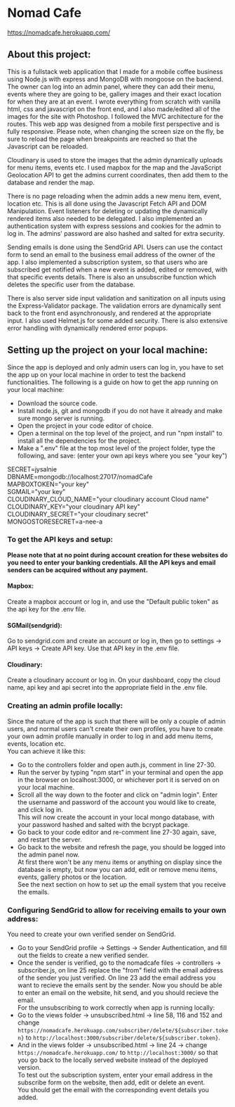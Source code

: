 # Nomad Cafe
https://nomadcafe.herokuapp.com/

## About this project:
This is a fullstack web application that I made for a mobile coffee business using Node.js with express and MongoDB with mongoose on the backend. The owner can log into an admin panel, where they can add their menu, events where they are going to be, gallery images and their exact location for when they are at an event. 
I wrote everything from scratch with vanilla html, css and javascript on the front end, and I also made/edited all of the images for the site with Photoshop. I followed the MVC architecture for the routes.
This web app was designed from a mobile first perspective and is fully responsive.
Please note, when changing the screen size on the fly, be sure to reload the page when breakpoints are reached so that the Javascript can be reloaded.

Cloudinary is used to store the images that the admin dynamically uploads for menu items, events etc.
I used mapbox for the map and the JavaScript Geolocation API to get the admins current coordinates, then add them to the database and render the map.

There is no page reloading when the admin adds a new menu item, event, location etc. This is all done using the Javascript Fetch API and DOM Manipulation.
Event listeners for deleting or updating the dynamically rendered items also needed to be delegated.
I also implemented an authentication system with express sessions and cookies for the admin to log in.
The admins' password are also hashed and salted for extra security.

Sending emails is done using the SendGrid API. Users can use the contact form to send an email to the business email address of the owner of the app.
I also implemented a subscription system, so that users who are subscribed get notified when a new event is added, edited or removed, with that specific events details.
There is also an unsubscribe function which deletes the specific user from the database.

There is also server side input validation and sanitization on all inputs using the Express-Validator package.
The validation errors are dynamically sent back to the front end asynchronously, and rendered at the appropriate input.
I also used Helmet.js for some added security. There is also extensive error handling with dynamically rendered error popups.

## Setting up the project on your local machine:
Since the app is deployed and only admin users can log in, you have to set the app up on your local machine in order to test the backend functionalities.
The following is a guide on how to get the app running on your local machine:

* Download the source code.
* Install node.js,  git and mongodb if you do not have it already and make sure mongo server is running.
* Open the project in your code editor of choice.
* Open a terminal on the top level of the project, and run "npm install" to install all the dependencies for the project.
* Make a ".env" file at the top most level of the project folder, type the following, and save: (enter your own api keys where you see "your key")

SECRET=jysalnie  
DBNAME=mongodb://localhost:27017/nomadCafe  
MAPBOXTOKEN="your key"  
SGMAIL="your key"  
CLOUDINARY_CLOUD_NAME="your cloudinary account Cloud name"  
CLOUDINARY_KEY="your cloudinary API key"  
CLOUDINARY_SECRET="your cloudinary secret"  
MONGOSTORESECRET=a-nee-a  


### To get the API keys and setup:
**Please note that at no point during account creation for these websites do you need to enter your banking credentials. All the API keys and email senders can be acquired without any payment.**
#### Mapbox:
Create a mapbox account or log in, and use the "Default public token" as the api key for the .env file.
#### SGMail(sendgrid):
Go to sendgrid.com and create an account or log in, then go to settings -> API keys -> Create API key. Use that API key in the .env file.
#### Cloudinary:
Create a cloudinary account or log in. On your dashboard, copy the cloud name, api key and api secret into the appropriate field in the .env file.

### Creating an admin profile locally:
Since the nature of the app is such that there will be only a couple of admin users, and normal users can't create their own profiles,
you have to create your own admin profile manually in order to log in and add menu items, events, location etc.  
You can achieve it like this:  
* Go to the controllers folder and open auth.js, comment in line 27-30.
* Run the server by typing "npm start" in your terminal and open the app in the browser on localhost:3000, or whichever port it is served on on your local machine.
* Scroll all the way down to the footer and click on "admin login". Enter the username and password of the account you would like to create, and click log in.  
This will now create the account in your local mongo database, with your password hashed and salted with the bcrypt package.
* Go back to your code editor and re-comment line 27-30 again, save, and restart the server.
* Go back to the website and refresh the page, you should be logged into the admin panel now.  
At first there won't be any menu items or anything on display since the database is empty, but now you can add, edit or remove menu items, events, gallery photos or the location.  
See the next section on how to set up the email system that you receive the emails.  

### Configuring SendGrid to allow for receiving emails to your own address:
You need to create your own verified sender on SendGrid.  
* Go to your SendGrid profile -> Settings -> Sender Authentication, and fill out the fields to create a new verified sender.
* Once the sender is verified, go to the nomadcafe files -> controllers -> subscriber.js, on line 25 replace the "from" field with the email address of the sender you just verified. On line 23 add the email address you want to recieve the emails sent by the sender.
Now you should be able to enter an email on the website, hit send, and you should recieve the email.   
For the unsubscribing to work correctly when app is running locally:  
* Go to the views folder -> unsubscribed.html -> line 58, 116 and 152 and change `https://nomadcafe.herokuapp.com/subscriber/delete/${subscriber.token}` to `http://localhost:3000/subscriber/delete/${subscriber.token}`.
* And in the views folder -> unsubscribed.html -> line 24 -> change `https://nomadcafe.herokuapp.com/` to `http://localhost:3000/` so that you go back to the locally served website instead of the deployed version.  
To test out the subscription system, enter your email address in the subscribe form on the website, then add, edit or delete an event.  
You should get the email with the corresponding event details you added. 
